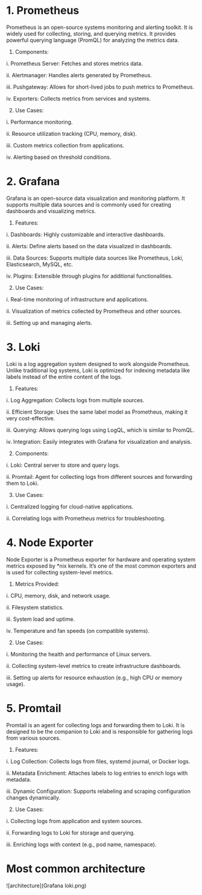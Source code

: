 # 1. Prometheus

Prometheus is an open-source systems monitoring and alerting toolkit. It is widely used for collecting, storing, and querying metrics. It provides powerful querying language (PromQL) for analyzing the metrics data.

1. Components:

i. Prometheus Server: Fetches and stores metrics data.

ii. Alertmanager: Handles alerts generated by Prometheus.

iii. Pushgateway: Allows for short-lived jobs to push metrics to Prometheus.

iv. Exporters: Collects metrics from services and systems.

2. Use Cases:

i. Performance monitoring.

ii. Resource utilization tracking (CPU, memory, disk).

iii. Custom metrics collection from applications.

iv. Alerting based on threshold conditions.


# 2. Grafana
   Grafana is an open-source data visualization and monitoring platform. It supports multiple data sources and is commonly used for creating dashboards and visualizing metrics.

1. Features:

i. Dashboards: Highly customizable and interactive dashboards.

ii. Alerts: Define alerts based on the data visualized in dashboards.

iii. Data Sources: Supports multiple data sources like Prometheus, Loki, Elasticsearch, MySQL, etc.

iv. Plugins: Extensible through plugins for additional functionalities.

2. Use Cases:

i. Real-time monitoring of infrastructure and applications.

ii. Visualization of metrics collected by Prometheus and other sources.

iii. Setting up and managing alerts.

# 3. Loki
   Loki is a log aggregation system designed to work alongside Prometheus. Unlike traditional log systems, Loki is optimized for indexing metadata like labels instead of the entire content of the logs.

1. Features:

i. Log Aggregation: Collects logs from multiple sources.

ii. Efficient Storage: Uses the same label model as Prometheus, making it very cost-effective.

iii. Querying: Allows querying logs using LogQL, which is similar to PromQL.

iv. Integration: Easily integrates with Grafana for visualization and analysis.

2. Components:

i. Loki: Central server to store and query logs.

ii. Promtail: Agent for collecting logs from different sources and forwarding them to Loki.

3. Use Cases:

i. Centralized logging for cloud-native applications.

ii. Correlating logs with Prometheus metrics for troubleshooting.

# 4. Node Exporter
   Node Exporter is a Prometheus exporter for hardware and operating system metrics exposed by *nix kernels. It’s one of the most common exporters and is used for collecting system-level metrics.

1. Metrics Provided:

i. CPU, memory, disk, and network usage.

ii. Filesystem statistics.

iii. System load and uptime.

iv. Temperature and fan speeds (on compatible systems).

2. Use Cases:

i. Monitoring the health and performance of Linux servers.

ii. Collecting system-level metrics to create infrastructure dashboards.

iii. Setting up alerts for resource exhaustion (e.g., high CPU or memory usage).

# 5. Promtail
   Promtail is an agent for collecting logs and forwarding them to Loki. It is designed to be the companion to Loki and is responsible for gathering logs from various sources.

1. Features:

i. Log Collection: Collects logs from files, systemd journal, or Docker logs.

ii. Metadata Enrichment: Attaches labels to log entries to enrich logs with metadata.

iii. Dynamic Configuration: Supports relabeling and scraping configuration changes dynamically.

2. Use Cases:

i. Collecting logs from application and system sources.

ii. Forwarding logs to Loki for storage and querying.

iii. Enriching logs with context (e.g., pod name, namespace).


# Most common architecture 

![architecture](Grafana loki.png)




